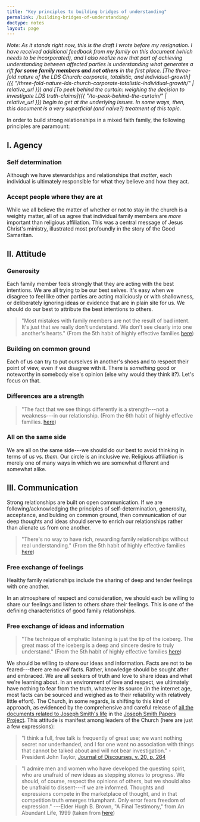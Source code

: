 ```yaml
---
title: "Key principles to building bridges of understanding"
permalink: /building-bridges-of-understanding/
doctype: notes
layout: page
---
```


*Note: As it stands right now, this is the draft I wrote before my resignation.  I have received additional feedback from my family on this document (which needs to be incorporated), and I also realize now that part of achieving understanding between affected parties is understanding what generates a rift **for some family members and not others** in the first place.  [The three-fold nature of the LDS Church: corporate, totalistic, and individual-growth]({{ "/three-fold-nature-lds-church-corporate-totalistic-individual-growth/" | relative_url }}) and [To peek behind the curtain: weighing the decision to investigate LDS truth-claims]({{ "/to-peak-behind-the-curtain/" | relative_url }}) begin to get at the underlying issues.  In some ways, then, this document is a very superficial (and naive?) treatment of this topic.*

In order to build strong relationships in a mixed faith family, the following principles are paramount:

## I. Agency

### Self determination

Although we have stewardships and relationships that *matter*, each individual is ultimately responsible for what they believe and how they act.

### Accept people where they are at

While we all believe the matter of whether or not to stay in the church is a weighty matter, all of us agree that individual family members are *more* important than religious affiliation.  This was a central message of Jesus Christ's ministry, illustrated most profoundly in the story of the Good Samaritan.

## II. Attitude

### Generosity

Each family member feels strongly that they are acting with the best intentions.  We are all trying to be our best selves.  It's easy when we disagree to feel like other parties are acting maliciously or with shallowness, or deliberately ignoring ideas or evidence that are in plain site for us.  We should do our best to attribute the best intentions to others.

> "Most mistakes with family members are not the result of bad intent.  It's just that we really don't understand.  We don't see clearly into one another's hearts." (From the 5th habit of highly effective families [here](http://www.slideshare.net/mohitsingla/seven-habits-of-highly-effective-families/#32))

### Building on common ground

Each of us can try to put ourselves in another's shoes and to respect their point of view, even if we disagree with it.  There is *something* good or noteworthy in somebody else's opinion (else why would they think it?).  Let's focus on that.

### Differences are a strength

> "The fact that we see things differently is a strength---not a weakness---in our relationship. (From the 6th habit of highly effective families. [here](http://www.slideshare.net/mohitsingla/seven-habits-of-highly-effective-families/#38))

### All on the same side

We are all on the same side---we should do our best to avoid thinking in terms of *us* vs. *them*.  Our circle is an inclusive *we*.  Religious affiliation is merely one of many ways in which we are somewhat different and somewhat alike.

## III. Communication

Strong relationships are built on open communication.  If we are following/acknowledging the principles of self-determination, generosity, acceptance, and bulding on common ground, then communication of our deep thoughts and ideas should serve to enrich our relationships rather than alienate us from one another.

> "There's no way to have rich, rewarding family relationships without real understanding." (From the 5th habit of highly effective families [here](http://www.slideshare.net/mohitsingla/seven-habits-of-highly-effective-families/#31))

### Free exchange of feelings

Healthy family relationships include the sharing of deep and tender feelings with one another.

In an atmosphere of respect and consideration, we should each be willing to share our feelings and listen to others share their feelings.  This is one of the defining characteristics of good family relationships.

### Free exchange of ideas and information

> "The technique of emphatic listening is just the tip of the iceberg.  The great mass of the iceberg is a deep and sincere desire to truly understand."  (From the 5th habit of highly effective families [here](http://www.slideshare.net/mohitsingla/seven-habits-of-highly-effective-families/#35))

We should be willing to share our ideas and information.  Facts are not to be feared---there are no *evil* facts.  Rather, knowledge should be sought after and embraced.  We are all seekers of truth and love to share ideas and what we're learning about.  In an environment of love and respect, we ultimately have nothing to fear from the truth, whatever its source (in the internet age, most facts can be sourced and weighed as to their reliability with relatively little effort).  The Church, in some regards, is shifting to this kind of approach, as evidenced by the comprehensive and careful release of [all the documents related to Joseph Smith's life](http://josephsmithpapers.org/faq) in the [Joseph Smith Papers Project](http://josephsmithpapers.org/).  This attitude is manifest among leaders of the Church (here are just a few expressions):

> "I think a full, free talk is frequently of great use; we want nothing secret nor underhanded, and I for one want no association with things that cannot be talked about and will not bear investigation." - President John Taylor, [Journal of Discourses, v. 20, p. 264](http://jod.mrm.org/20/256)

> "I admire men and women who have developed the questing spirit, who are unafraid of new ideas as stepping stones to progress. We should, of course, respect the opinions of others, but we should also be unafraid to dissent---if we are informed. Thoughts and expressions compete in the marketplace of thought, and in that competition truth emerges triumphant. Only error fears freedom of expression." ---Elder Hugh B. Brown, "A Final Testimony," from An Abundant Life, 1999 (taken from [here](http://ldsthoughtfulquotes.blogspot.com/2014/01/i-admire-men-and-women-who-have.html))
